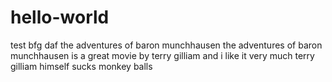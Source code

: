 # hello-world
test
bfg daf
the adventures of baron munchhausen 
the adventures of baron munchhausen is a great movie by terry gilliam and i like it very much
terry gilliam himself sucks monkey balls
